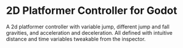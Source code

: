# 2D Platformer Controller for Godot

A 2d platformer controller with variable jump, different jump and fall gravities, and acceleration and deceleration. All defined with intuitive distance and time variables tweakable from the inspector.
